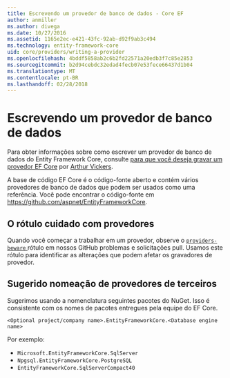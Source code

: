 ```yaml
---
title: Escrevendo um provedor de banco de dados - Core EF
author: anmiller
ms.author: divega
ms.date: 10/27/2016
ms.assetid: 1165e2ec-e421-43fc-92ab-d92f9ab3c494
ms.technology: entity-framework-core
uid: core/providers/writing-a-provider
ms.openlocfilehash: 4bddf5858ab2c6b2fd22571a20edb3f7c85e2853
ms.sourcegitcommit: b2d94cebdc32edad4fecb07e53fece66437d1b04
ms.translationtype: MT
ms.contentlocale: pt-BR
ms.lasthandoff: 02/28/2018
---
```

# <a name="writing-a-database-provider"></a>Escrevendo um provedor de banco de dados

Para obter informações sobre como escrever um provedor de banco de dados do Entity Framework Core, consulte [para que você deseja gravar um provedor EF Core](https://blog.oneunicorn.com/2016/11/11/so-you-want-to-write-an-ef-core-provider/) por [Arthur Vickers](https://github.com/ajcvickers).

A base de código EF Core é o código-fonte aberto e contém vários provedores de banco de dados que podem ser usados como uma referência. Você pode encontrar o código-fonte em https://github.com/aspnet/EntityFrameworkCore.

## <a name="the-providers-beware-label"></a>O rótulo cuidado com provedores

Quando você começar a trabalhar em um provedor, observe o [ `providers-beware` ](https://github.com/aspnet/EntityFrameworkCore/labels/providers-beware) rótulo em nossos GitHub problemas e solicitações pull. Usamos este rótulo para identificar as alterações que podem afetar os gravadores de provedor.

## <a name="suggested-naming-of-third-party-providers"></a>Sugerido nomeação de provedores de terceiros

Sugerimos usando a nomenclatura seguintes pacotes do NuGet. Isso é consistente com os nomes de pacotes entregues pela equipe do EF Core.

`<Optional project/company name>.EntityFrameworkCore.<Database engine name>`

Por exemplo:
* `Microsoft.EntityFrameworkCore.SqlServer`
* `Npgsql.EntityFrameworkCore.PostgreSQL`
* `EntityFrameworkCore.SqlServerCompact40`
